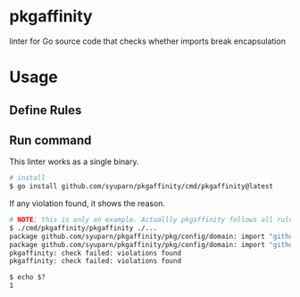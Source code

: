 # pkgaffinity
linter for Go source code that checks whether imports break encapsulation

# Usage
## Define Rules

## Run command

This linter works as a single binary.

```bash
# install
$ go install github.com/syuparn/pkgaffinity/cmd/pkgaffinity@latest
```

If any violation found, it shows the reason.

```bash
# NOTE: this is only an example. Actuallly pkgaffinity follows all rules.
$ ./cmd/pkgaffinity/pkgaffinity ./...
package github.com/syuparn/pkgaffinity/pkg/config/domain: import "github.com/syuparn/pkgaffinity/pkg/importchecker/domain" breaks anti-affinity group rule `github.com/syuparn/pkgaffinity/pkg`
package github.com/syuparn/pkgaffinity/pkg/config/domain: import "github.com/syuparn/pkgaffinity/pkg/importchecker/domain" breaks anti-affinity group rule `github.com/syuparn/pkgaffinity/pkg`
pkgaffinity: check failed: violations found
pkgaffinity: check failed: violations found

$ echo $?
1
```

